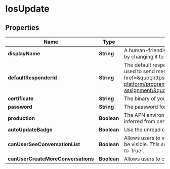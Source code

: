 

# IosUpdate


## Properties

| Name | Type | Description | Notes |
|------------ | ------------- | ------------- | -------------|
|**displayName** | **String** | A human-friendly name used to identify the integration. &#x60;displayName&#x60; can be unset by changing it to &#x60;null&#x60;. |  [optional] |
|**defaultResponderId** | **String** | The default responder ID for the integration. This is the ID of the responder that will be used to send messages to the user. For more information, refer to the &lt;a href&#x3D;\&quot;https://developer.zendesk.com/documentation/conversations/messaging-platform/programmable-conversations/switchboard/#default-integration-assignment\&quot;&gt;Switchboard guide&lt;/a&gt;.  |  [optional] |
|**certificate** | **String** | The binary of your APN certificate base64 encoded. |  [optional] |
|**password** | **String** | The password for your APN certificate. |  [optional] |
|**production** | **Boolean** | The APN environment to connect to (Production, if true, or Sandbox). Defaults to value inferred from certificate if not specified. |  [optional] |
|**autoUpdateBadge** | **Boolean** | Use the unread count of the conversation as the application badge. |  [optional] |
|**canUserSeeConversationList** | **Boolean** | Allows users to view their list of conversations. By default, the list of conversations will be visible. *This setting only applies to apps where &#x60;settings.multiConvoEnabled&#x60; is set to &#x60;true&#x60;*.  |  [optional] |
|**canUserCreateMoreConversations** | **Boolean** | Allows users to create more than one conversation on the iOS integration. |  [optional] |



